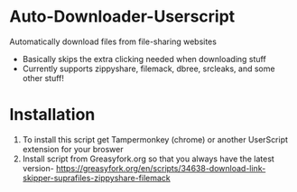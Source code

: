 # Auto-Downloader-Userscript
Automatically download files from file-sharing websites

- Basically skips the extra clicking needed when downloading stuff
- Currently supports zippyshare, filemack, dbree, srcleaks, and some other stuff!

# Installation
1. To install this script get Tampermonkey (chrome) or another UserScript extension for your broswer
2. Install script from Greasyfork.org so that you always have the latest version- https://greasyfork.org/en/scripts/34638-download-link-skipper-suprafiles-zippyshare-filemack
